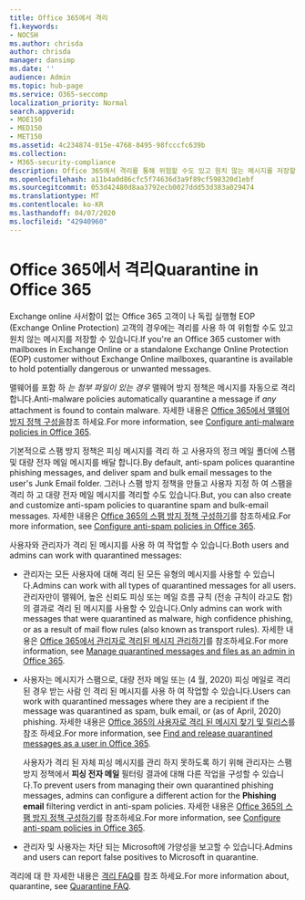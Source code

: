 ```yaml
---
title: Office 365에서 격리
f1.keywords:
- NOCSH
ms.author: chrisda
author: chrisda
manager: dansimp
ms.date: ''
audience: Admin
ms.topic: hub-page
ms.service: O365-seccomp
localization_priority: Normal
search.appverid:
- MOE150
- MED150
- MET150
ms.assetid: 4c234874-015e-4768-8495-98fcccfc639b
ms.collection:
- M365-security-compliance
description: Office 365에서 격리를 통해 위험할 수도 있고 원치 않는 메시지를 저장할 수 있습니다. 관리자 및 최종 사용자가 격리에 액세스할 수 있습니다.
ms.openlocfilehash: a11b4a0d86cfc5f74636d3a9f89cf598320d1ebf
ms.sourcegitcommit: 053d42480d8aa3792ecb0027ddd53d383a029474
ms.translationtype: MT
ms.contentlocale: ko-KR
ms.lasthandoff: 04/07/2020
ms.locfileid: "42940960"
---
```

# <a name="quarantine-in-office-365"></a><span data-ttu-id="2fe3a-104">Office 365에서 격리</span><span class="sxs-lookup"><span data-stu-id="2fe3a-104">Quarantine in Office 365</span></span>

<span data-ttu-id="2fe3a-105">Exchange online 사서함이 없는 Office 365 고객이 나 독립 실행형 EOP (Exchange Online Protection) 고객의 경우에는 격리를 사용 하 여 위험할 수도 있고 원치 않는 메시지를 저장할 수 있습니다.</span><span class="sxs-lookup"><span data-stu-id="2fe3a-105">If you're an Office 365 customer with mailboxes in Exchange Online or a standalone Exchange Online Protection (EOP) customer without Exchange Online mailboxes, quarantine is available to hold potentially dangerous or unwanted messages.</span></span>

<span data-ttu-id="2fe3a-106">맬웨어를 포함 하 *는 첨부 파일이 있는 경우* 맬웨어 방지 정책은 메시지를 자동으로 격리 합니다.</span><span class="sxs-lookup"><span data-stu-id="2fe3a-106">Anti-malware policies automatically quarantine a message if *any* attachment is found to contain malware.</span></span> <span data-ttu-id="2fe3a-107">자세한 내용은 [Office 365에서 맬웨어 방지 정책 구성을](configure-anti-malware-policies.md)참조 하세요.</span><span class="sxs-lookup"><span data-stu-id="2fe3a-107">For more information, see [Configure anti-malware policies in Office 365](configure-anti-malware-policies.md).</span></span>

<span data-ttu-id="2fe3a-108">기본적으로 스팸 방지 정책은 피싱 메시지를 격리 하 고 사용자의 정크 메일 폴더에 스팸 및 대량 전자 메일 메시지를 배달 합니다.</span><span class="sxs-lookup"><span data-stu-id="2fe3a-108">By default, anti-spam polices quarantine phishing messages, and deliver spam and bulk email messages to the user's Junk Email folder.</span></span> <span data-ttu-id="2fe3a-109">그러나 스팸 방지 정책을 만들고 사용자 지정 하 여 스팸을 격리 하 고 대량 전자 메일 메시지를 격리할 수도 있습니다.</span><span class="sxs-lookup"><span data-stu-id="2fe3a-109">But, you can also create and customize anti-spam policies to quarantine spam and bulk-email messages.</span></span> <span data-ttu-id="2fe3a-110">자세한 내용은 [Office 365의 스팸 방지 정책 구성하기](configure-your-spam-filter-policies.md)를 참조하세요.</span><span class="sxs-lookup"><span data-stu-id="2fe3a-110">For more information, see [Configure anti-spam policies in Office 365](configure-your-spam-filter-policies.md).</span></span>

<span data-ttu-id="2fe3a-111">사용자와 관리자가 격리 된 메시지를 사용 하 여 작업할 수 있습니다.</span><span class="sxs-lookup"><span data-stu-id="2fe3a-111">Both users and admins can work with quarantined messages:</span></span>

- <span data-ttu-id="2fe3a-112">관리자는 모든 사용자에 대해 격리 된 모든 유형의 메시지를 사용할 수 있습니다.</span><span class="sxs-lookup"><span data-stu-id="2fe3a-112">Admins can work with all types of quarantined messages for all users.</span></span> <span data-ttu-id="2fe3a-113">관리자만이 맬웨어, 높은 신뢰도 피싱 또는 메일 흐름 규칙 (전송 규칙이 라고도 함)의 결과로 격리 된 메시지를 사용할 수 있습니다.</span><span class="sxs-lookup"><span data-stu-id="2fe3a-113">Only admins can work with messages that were quarantined as malware, high confidence phishing, or as a result of mail flow rules (also known as transport rules).</span></span> <span data-ttu-id="2fe3a-114">자세한 내용은 [Office 365에서 관리자로 격리된 메시지 관리하기](manage-quarantined-messages-and-files.md)를 참조하세요.</span><span class="sxs-lookup"><span data-stu-id="2fe3a-114">For more information, see [Manage quarantined messages and files as an admin in Office 365](manage-quarantined-messages-and-files.md).</span></span>

- <span data-ttu-id="2fe3a-115">사용자는 메시지가 스팸으로, 대량 전자 메일 또는 (4 월, 2020) 피싱 메일로 격리 된 경우 받는 사람 인 격리 된 메시지를 사용 하 여 작업할 수 있습니다.</span><span class="sxs-lookup"><span data-stu-id="2fe3a-115">Users can work with quarantined messages where they are a recipient if the message was quarantined as spam, bulk email, or (as of April, 2020) phishing.</span></span> <span data-ttu-id="2fe3a-116">자세한 내용은 [Office 365의 사용자로 격리 된 메시지 찾기 및 릴리스](find-and-release-quarantined-messages-as-a-user.md)를 참조 하세요.</span><span class="sxs-lookup"><span data-stu-id="2fe3a-116">For more information, see [Find and release quarantined messages as a user in Office 365](find-and-release-quarantined-messages-as-a-user.md).</span></span>

  <span data-ttu-id="2fe3a-117">사용자가 격리 된 자체 피싱 메시지를 관리 하지 못하도록 하기 위해 관리자는 스팸 방지 정책에서 **피싱 전자 메일** 필터링 결과에 대해 다른 작업을 구성할 수 있습니다.</span><span class="sxs-lookup"><span data-stu-id="2fe3a-117">To prevent users from managing their own quarantined phishing messages, admins can configure a different action for the **Phishing email** filtering verdict in anti-spam policies.</span></span> <span data-ttu-id="2fe3a-118">자세한 내용은 [Office 365의 스팸 방지 정책 구성하기](configure-your-spam-filter-policies.md)를 참조하세요.</span><span class="sxs-lookup"><span data-stu-id="2fe3a-118">For more information, see [Configure anti-spam policies in Office 365](configure-your-spam-filter-policies.md).</span></span>

- <span data-ttu-id="2fe3a-119">관리자 및 사용자는 차단 되는 Microsoft에 가양성을 보고할 수 있습니다.</span><span class="sxs-lookup"><span data-stu-id="2fe3a-119">Admins and users can report false positives to Microsoft in quarantine.</span></span>

<span data-ttu-id="2fe3a-120">격리에 대 한 자세한 내용은 [격리 FAQ](quarantine-faq.md)를 참조 하세요.</span><span class="sxs-lookup"><span data-stu-id="2fe3a-120">For more information about, quarantine, see [Quarantine FAQ](quarantine-faq.md).</span></span>
